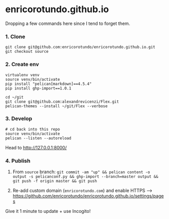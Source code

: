 # enricorotundo.github.io
Dropping a few commands here since I tend to forget them.

### 1. Clone

```
git clone git@github.com:enricorotundo/enricorotundo.github.io.git
git checkout source
```

### 2. Create env

```
virtualenv venv
source venv/bin/activate
pip install "pelican[markdown]==4.5.4"
pip install ghp-import==1.0.1

cd ~/git
git clone git@github.com:alexandrevicenzi/Flex.git
pelican-themes --install ~/git/Flex --verbose
```

### 3. Develop
```
# cd back into this repo
source venv/bin/activate
pelican --listen --autoreload
```

Head to http://127.0.0.1:8000/

### 4. Publish

1. From `source` branch: `git commit -am "up" && pelican content -o output -s pelicanconf.py && ghp-import --branch=master output && git push -f origin master && git push`

2. Re-add custom domain (`enricorotundo.com`) and enable HTTPS --> https://github.com/enricorotundo/enricorotundo.github.io/settings/pages

Give it 1 minute to update + use Incogito!